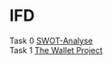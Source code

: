 # IFD
Task 0
<a href="https://yeram-in.github.io/IFD/task0.SWOT/#"> SWOT-Analyse</a><br>
Task 1
<a href="https://yeram-in.github.io/IFD/task1.TheWalletProject/The_Wallet_Project.pdf" target="_blank">The Wallet Project</a>
